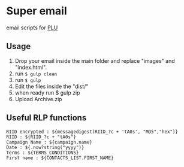 # Super email

email scripts for [PLU](https://peoplelikeus.ca/)

## Usage

1. Drop your email inside the main folder and replace "images" and "index.html".
2. run `$ gulp clean`
3. run `$ gulp`
3. Edit the files inside the "dist/"
4. when ready run $ gulp zip
5. Upload Archive.zip


## Useful RLP functions

```
RIID encrypted : ${messagedigest(RIID_?c + 'tA0s', "MD5","hex")}
RIID : ${RIID_?c + "tA0s"}
Campaign Name : ${campaign.name}
Date : ${.now?string("yyyy")}
Terms : ${TERMS_CONDITIONS}
First name : ${CONTACTS_LIST.FIRST_NAME}
```
